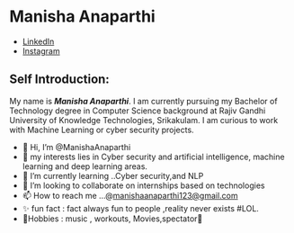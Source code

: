 # Manisha Anaparthi
* [LinkedIn](https://www.linkedin.com/in/manisha-anaparthi-b96616193/)
* [Instagram](https://www.instagram.com/manisha_anaparthi/)

## Self Introduction:
My name is ***Manisha Anaparthi***. I am currently pursuing my Bachelor of Technology degree in Computer Science background at Rajiv Gandhi University of Knowledge Technologies, Srikakulam. I am curious to work with Machine Learning or cyber security projects.

- 👋 Hi, I’m @ManishaAnaparthi
- 👀 my interests  lies in  Cyber security  and artificial intelligence, machine learning and deep learning areas.
- 🌱 I’m currently learning ..Cyber security,and NLP
- 💞️ I’m looking to collaborate on internships based on technologies
- 📫 How to reach me ...@manishaanaparthi123@gmail.com
- ✨ fun fact : fact always fun to people ,reality never exists #LOL.
- 🎉Hobbies : music , workouts, Movies,spectator👀

<!---
ManishaAnaparthi/ManishaAnaparthi is a ✨ special ✨ repository because its `README.md` (this file) appears on your GitHub profile.
You can click the Preview link to take a look at your changes.
--->
